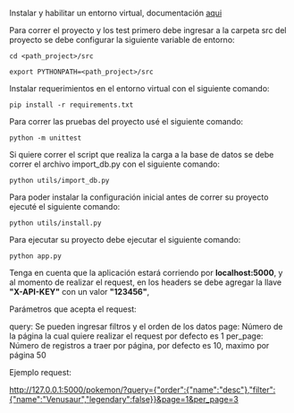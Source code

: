 Instalar y habilitar un entorno virtual, documentación [aqui](https://docs.python.org/es/3/tutorial/venv.html)

Para correr el proyecto y los test primero debe ingresar a la carpeta src del proyecto se debe configurar la siguiente variable de entorno:

`cd <path_project>/src`

`export PYTHONPATH=<path_project>/src`

Instalar requerimientos en el entorno virtual con el siguiente comando:

`pip install -r requirements.txt`

Para correr las pruebas del proyecto usé el siguiente comando:

`python -m unittest`

Si quiere correr el script que realiza la carga a la base de datos se debe correr el archivo import_db.py con el siguiente comando:

`python utils/import_db.py`

Para poder instalar la configuración inicial antes de correr su proyecto ejecuté el siguiente comando:

`python utils/install.py`

Para ejecutar su proyecto debe ejecutar el siguiente comando:

`python app.py`

Tenga en cuenta que la aplicación estará corriendo por **localhost:5000**,
y al momento de realizar el request, en los headers se debe agregar la llave **"X-API-KEY"** con un valor **"123456"**,

Parámetros que acepta el request:

query: Se pueden ingresar filtros y el orden de los datos
page: Número de la página la cual quiere realizar el request por defecto es 1
per_page: Número de registros a traer por página, por defecto es 10, maximo por página 50

Ejemplo request:

http://127.0.0.1:5000/pokemon/?query={"order":{"name":"desc"},"filter":{"name":"Venusaur","legendary":false}}&page=1&per_page=3
